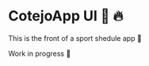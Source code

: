 # CotejoApp UI :art: :fire:
This is the front of a sport shedule app :goal_net: 

Work in progress :memo:
